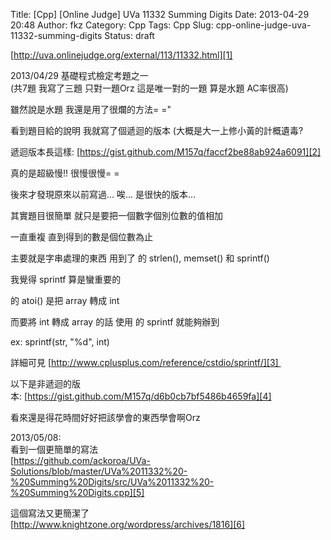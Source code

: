 Title: [Cpp] [Online Judge] UVa 11332 Summing Digits
Date: 2013-04-29 20:48
Author: fkz
Category: Cpp
Tags: Cpp 
Slug: cpp-online-judge-uva-11332-summing-digits
Status: draft

[http://uva.onlinejudge.org/external/113/11332.html][1]    
    
2013/04/29 基礎程式檢定考題之一    
(共7題 我寫了三題 只對一題Orz 這是唯一對的一題 算是水題 AC率很高)    
    
    
雖然說是水題 我還是用了很爛的方法= ="    
    
看到題目給的說明 我就寫了個遞迴的版本 (大概是大一上修小黃的計概遺毒?    
    
    
  
遞迴版本長這樣: [https://gist.github.com/M157q/faccf2be88ab924a6091][2]  
  
    
  
真的是超級慢!! 很慢很慢= =   
  
    
  
後來才發現原來以前寫過... 唉... 是很快的版本...  
  
    
  
其實題目很簡單 就只是要把一個數字個別位數的值相加  
  
    
  
一直重複 直到得到的數是個位數為止  
  
    
  
主要就是字串處理的東西 用到了 <cstring> 的 strlen(), memset() 和 sprintf()  
  
    
  
我覺得 sprintf 算是蠻重要的  
  
    
  
<cstdlib> 的 atoi() 是把 array 轉成 int  
  
    
  
而要將 int 轉成 array 的話 使用 <cstdio> 的 sprintf 就能夠辦到  
  
ex: sprintf(str, "%d", int)  
  
    
  
詳細可見 [http://www.cplusplus.com/reference/cstdio/sprintf/][3]   
  
    
  
以下是非遞迴的版本: [https://gist.github.com/M157q/d6b0cb7bf5486b4659fa][4]  
  
    
  
看來還是得花時間好好把該學會的東西學會啊Orz    
    
    
2013/05/08:    
看到一個更簡單的寫法    
[https://github.com/ackoroa/UVa-Solutions/blob/master/UVa%2011332%20-%20Summing%20Digits/src/UVa%2011332%20-%20Summing%20Digits.cpp][5]    
    
這個寫法又更簡潔了    
[http://www.knightzone.org/wordpress/archives/1816][6]  
  
  
  
[1]: http://uva.onlinejudge.org/external/113/11332.html  
[2]: https://gist.github.com/M157q/faccf2be88ab924a6091  
[3]: http://www.cplusplus.com/reference/cstdio/sprintf/  
[4]: https://gist.github.com/M157q/d6b0cb7bf5486b4659fa  
[5]: https://github.com/ackoroa/UVa-Solutions/blob/master/UVa%2011332%20-%20Summing%20Digits/src/UVa%2011332%20-%20Summing%20Digits.cpp  
[6]: http://www.knightzone.org/wordpress/archives/1816  
